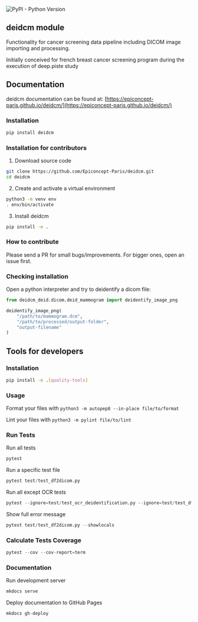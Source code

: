 ![PyPI - Python Version](https://img.shields.io/pypi/pyversions/deidcm)

## deidcm module

Functionality for cancer screening data pipeline including DICOM image importing and processing.

Initially conceived for french breast cancer screening program during the execution of deep.piste study

## Documentation

deidcm documentation can be found at: [https://epiconcept-paris.github.io/deidcm/](https://epiconcept-paris.github.io/deidcm/)

### Installation

```bash
pip install deidcm
```

### Installation for contributors

1. Download source code

```bash
git clone https://github.com/Epiconcept-Paris/deidcm.git
cd deidcm
```

2. Create and activate a virtual environment

```bash
python3 -m venv env
. env/bin/activate
```

3. Install deidcm

```bash
pip install -e .
```

### How to contribute

Please send a PR for small bugs/improvements. For bigger ones, open an issue first. 

### Checking installation

Open a python interpreter and try to deidentify a dicom file:
```python
from deidcm_deid.dicom.deid_mammogram import deidentify_image_png

deidentify_image_png(
    "/path/to/mammogram.dcm",
    "/path/to/processed/output-folder",
    "output-filename"
)
```
## Tools for developers

### Installation

```bash
pip install -e .[quality-tools]
```

### Usage

Format your files with `python3 -m autopep8 --in-place file/to/format`

Lint your files with `python3 -m pylint file/to/lint`

### Run Tests

Run all tests
```py
pytest
```

Run a specific test file
```py
pytest test/test_df2dicom.py
```

Run all except OCR tests
```py
pytest --ignore=test/test_ocr_deidentification.py --ignore=test/test_df2dicom
```

Show full error message
```py
pytest test/test_df2dicom.py --showlocals
```

### Calculate Tests Coverage

```py
pytest --cov --cov-report=term
```

### Documentation

Run development server
```py
mkdocs serve
```

Deploy documentation to GitHub Pages
```py
mkdocs gh-deploy
```
